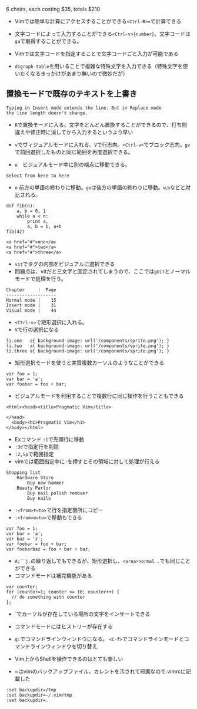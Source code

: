 6 chairs, each costing $35, totals $210

* Vimでは簡単な計算にアクセスすることができる`<Ctrl-R>=`で計算できる
* 文字コードによって入力することができる`<Ctrl-v>{number}`。文字コードは`ga`で取得することができる。

* Vimでは文字コードを指定することで文字コードごと入力が可能である
* `digraph-table`を用いることで複雑な特殊文字を入力できる（特殊文字を使いたくなるきっかけがあまり無いので微妙だが） 

## 置換モードで既存のテキストを上書き
```
Typing in Insert mode extends the line. But in Replace mode
the line length doesn't change.
```


* `R`で置換モードに入る。文字をどんどん置換することができるので、打ち間違えや修正時に消してから入力するというより早い

* `v`でヴィジュアルモードに入れる。`V`で行志向。`<Ctrl-v>`でブロック志向。`gv`で前回選択したものと同じ範囲を再度選択できる。

* `o`　ビジュアルモード中に別の端点に移動できる。

`Select from here to here`

* `e` 前方の単語の終わりに移動。`ge`は後方の単語の終わりに移動。`w`,`b`などと対比される。

```
def fib(n):
    a, b = 0, 1
    while a < n:
        print a,
        a, b = b, a+b
fib(42)
```

```
<a href="#">one</a>
<a href="#">two</a>
<a href="#">three</a>
```
* `vit`でタグの内部をビジュアルに選択できる
* 問題点は、vitだと三文字と固定されてしまうので、ここでは`gUit`とノーマルモードで処理を行う。

```
Chapter     |  Page
-------------------
Normal mode |    15
Insert mode |    31
Visual mode |    44
```

* `<Ctrl-v>`で矩形選択に入れる。
* `V`で行の選択になる

```
li.one   a{ background-image: url('/components/sprite.png'); }
li.two   a{ background-image: url('/components/sprite.png'); }
li.three a{ background-image: url('/components/sprite.png'); }
```
* 矩形選択モードを使うと実質複数カーソルのようなことができる

```
var foo = 1;
var bar = 'a';
var foobar = foo + bar;
```
* ビジュアルモードを利用することで複数行に同じ操作を行うこともできる

```
<html><head><title>Pragmatic Vim</title>

</head>
  <body><h1>Pragmatic Vim</h1>
</body></html>
```

* Exコマンド `:1`で先頭行に移動
* `:3d`で指定行を削除
* `:2,5p`で範囲指定
* vimでは範囲指定中に`:`を押すとその領域に対して処理が行える

```
Shopping list
    Hardware Store
        Buy new hammer
    Beauty Parlor
        Buy nail polish remover
        Buy nails
```

* `:<from>t<to>`で行を指定箇所にコピー
* `:<from>m<to>`で移動もできる

```
var foo = 1;
var bar = 'a';
var baz = 'z';
var foobar = foo + bar;
var foobarbaz = foo + bar + baz;
```

* `A;``j.`の繰り返しでもできるが、矩形選択し、`<area>normal .`でも同じことができる
* コマンドモードは補完機能がある

```
var counter;
for (counter=1; counter <= 10; counter++) {
  // do something with counter
};
```

* `<C-r><C-w>でカーソルが存在している場所の文字をインサートできる
* コマンドモードにはヒストリーが存在する

* `q:`でコマンドラインウィンドウになる。 `<C-f>`でコマンドラインモードとコマンドラインウィンドウを切り替え

* Vim上からShellを操作できるのはとても楽しい
* ~はvimのバックアップファイル。カレントを汚されて邪魔なので.vimrcに記載した
```
:set backupdir=/tmp
:set backupdir=~/.vim/tmp
:set backupdir=.
```
